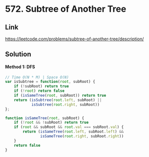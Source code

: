 # 572. Subtree of Another Tree

## Link
https://leetcode.com/problems/subtree-of-another-tree/description/

## Solution
#### Method 1: DFS
```javascript
// Time O(N * M) | Space O(N)
var isSubtree = function(root, subRoot) {
    if (!subRoot) return true
    if (!root) return false
    if (isSameTree(root, subRoot)) return true
    return (isSubtree(root.left, subRoot) ||
            isSubtree(root.right, subRoot))
};

function isSameTree(root, subRoot) {
    if (!root && !subRoot) return true
    if (root && subRoot && root.val === subRoot.val) {
        return (isSameTree(root.left, subRoot.left) && 
                isSameTree(root.right, subRoot.right))
    }
    return false
}
```
